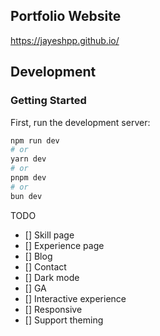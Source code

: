 ## Portfolio Website
https://jayeshpp.github.io/

## Development

### Getting Started

First, run the development server:

```bash
npm run dev
# or
yarn dev
# or
pnpm dev
# or
bun dev
```


TODO

- [] Skill page
- [] Experience page
- [] Blog
- [] Contact
- [] Dark mode
- [] GA
- [] Interactive experience
- [] Responsive
- [] Support theming